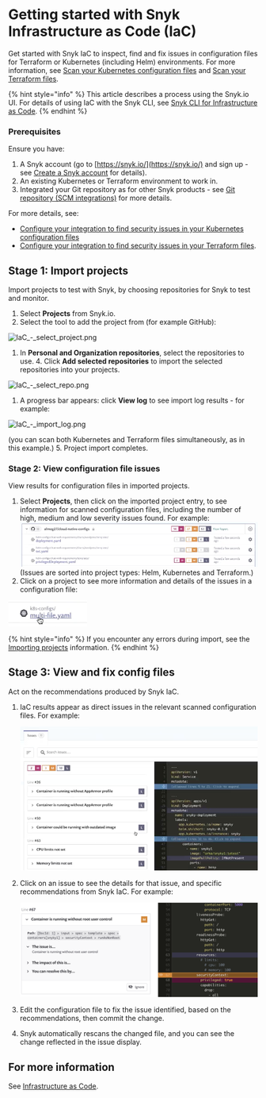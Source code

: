 # Getting started with Snyk Infrastructure as Code \(IaC\)

Get started with Snyk IaC to inspect, find and fix issues in configuration files for Terraform or Kubernetes \(including Helm\) environments. For more information, see [Scan your Kubernetes configuration files](https://support.snyk.io/hc/en-us/sections/360001881957-Scan-your-Kubernetes-configuration-files) and [Scan your Terraform files](https://support.snyk.io/hc/en-us/sections/360003156537-Scan-your-Terraform-files).

{% hint style="info" %}
This article describes a process using the Snyk.io UI. For details of using IaC with the Snyk CLI, see [Snyk CLI for Infrastructure as Code](../../snyk-infrastructure-as-code/snyk-cli-for-infrastructure-as-code/).
{% endhint %}

### **Prerequisites**

Ensure you have:

1. A Snyk account \(go to [https://snyk.io/](https://snyk.io/) and sign up - see [Create a Snyk account](https://docs.snyk.io/getting-started/getting-started-snyk-products) for details\).
2. An existing Kubernetes or Terraform environment to work in.
3. Integrated your Git repository as for other Snyk products - see [Git repository \(SCM integrations\)](https://support.snyk.io/hc/en-us/sections/360001138098-Git-repository-SCM-integrations) for more details.

For more details, see:

* [Configure your integration to find security issues in your Kubernetes configuration files](https://docs.snyk.io/snyk-infrastructure-as-code/scan-kubernetes-configuration-files/configure-integration-for-security-issues-in-kubernetes-configuration-files)
* [Configure your integration to find security issues in your Terraform files](https://docs.snyk.io/snyk-infrastructure-as-code/scan-terraform-files/configure-your-integration-to-find-security-issues-in-your-terraform-filess).

## Stage 1: Import projects

Import projects to test with Snyk, by choosing repositories for Snyk to test and monitor.

1. Select **Projects** from Snyk.io.
2. Select the tool to add the project from \(for example GitHub\):

![IaC\_-\_select\_project.png](https://support.snyk.io/hc/article_attachments/360012552918/IaC_-_select_project.png)

1. In **Personal and Organization repositories**, select the repositories to use. 4. Click **Add selected repositories** to import the selected repositories into your projects. 

![IaC\_-\_select\_repo.png](https://support.snyk.io/hc/article_attachments/360012553018/IaC_-_select_repo.png)

1. A progress bar appears: click **View log** to see import log results - for example:

![IaC\_-\_import\_log.png](https://support.snyk.io/hc/article_attachments/360012553078/IaC_-_import_log.png)

\(you can scan both Kubernetes and Terraform files simultaneously, as in this example.\) 5. Project import completes.

### Stage 2: View configuration file issues

View results for configuration files in imported projects.

1. Select **Projects**, then click on the imported project entry, to see information for scanned configuration files, including the number of high, medium and low severity issues found. For example:  ![IaC\_-\_issues\_list.png](../../.gitbook/assets/iac_-_issues_list.png)  \(Issues are sorted into project types: Helm, Kubernetes and Terraform.\)
2. Click on a project to see more information and details of the issues in a configuration file:  

![IaC\_-\_select\_config\_file.png](../../.gitbook/assets/iac_-_select_config_file.png)

{% hint style="info" %}
If you encounter any errors during import, see the [Importing projects](https://support.snyk.io/hc/en-us/sections/360000923478-Importing-projects) information.
{% endhint %}

## Stage 3: View and fix config files

Act on the recommendations produced by Snyk IaC.

1. IaC results appear as direct issues in the relevant scanned configuration files. For example:

   ![IaC\_-\_issue\_details.png](../../.gitbook/assets/iac_-_issue_details.png)

2. Click on an issue to see the details for that issue, and specific recommendations from Snyk IaC. For example:

   ![IaC\_-\_corrected.png](../../.gitbook/assets/iac_-_corrected.png)

3. Edit the configuration file to fix the issue identified, based on the recommendations, then commit the change.
4. Snyk automatically rescans the changed file, and you can see the change reflected in the issue display.

## For more information

See [Infrastructure as Code](https://docs.snyk.io/snyk-infrastructure-as-code).

